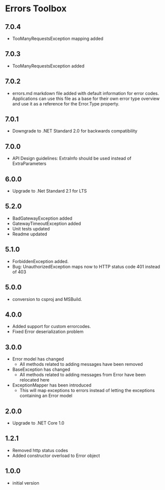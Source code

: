 # Errors Toolbox

## 7.0.4

- TooManyRequestsException mapping added

## 7.0.3

- TooManyRequestsException added

## 7.0.2

- errors.md markdown file added with default information for error codes. Applications can use this file as a base for their own error type overview and use it as a reference for the Error.Type property. 

## 7.0.1

- Downgrade to .NET Standard 2.0 for backwards compatibility 

## 7.0.0

- API Design guidelines: ExtraInfo should be used instead of ExtraParameters

## 6.0.0

- Upgrade to .Net Standard 2.1 for LTS

## 5.2.0

- BadGatewayException added
- GatewayTimeoutException added
- Unit tests updated
- Readme updated

## 5.1.0

- ForbiddenException added.
- Bug: UnauthorizedException maps now to HTTP status code 401 instead of 403

## 5.0.0

- conversion to csproj and MSBuild.

## 4.0.0
- Added support for custom errorcodes.
- Fixed Error deserialization problem 

## 3.0.0
- Error model has changed
  - All methods related to adding messages have been removed
- BaseException has changed 
  - All methods related to adding messages from Error have been relocated here 
- ExceptionMapper has been introduced
  - This will map exceptions to errors instead of letting the exceptions containing an Error model

## 2.0.0

- Upgrade to .NET Core 1.0

## 1.2.1

- Removed http status codes
- Added constructor overload to Error object

## 1.0.0

- initial version

